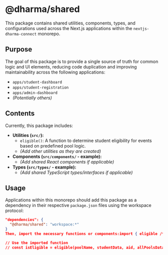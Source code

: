 # @dharma/shared

This package contains shared utilities, components, types, and configurations used across the Next.js applications within the `nextjs-dharma-connect` monorepo.

## Purpose

The goal of this package is to provide a single source of truth for common logic and UI elements, reducing code duplication and improving maintainability across the following applications:

-   `apps/student-dashboard`
-   `apps/student-registration`
-   `apps/admin-dashboard`
-   *(Potentially others)*

## Contents

Currently, this package includes:

-   **Utilities (`src/`):**
    -   `eligible()`: A function to determine student eligibility for events based on predefined pool logic.
    -   *(Add other utilities as they are created)*
-   **Components (`src/components/` - example):**
    -   *(Add shared React components if applicable)*
-   **Types (`src/types/` - example):**
    -   *(Add shared TypeScript types/interfaces if applicable)*

## Usage

Applications within this monorepo should add this package as a dependency in their respective `package.json` files using the workspace protocol:

```json
"dependencies": {
  "@dharma/shared": "workspace:*"
}
Then, import the necessary functions or components:import { eligible /*, other exports */ } from '@dharma/shared';

// Use the imported function
// const isEligible = eligible(poolName, studentData, aid, allPoolsData);

